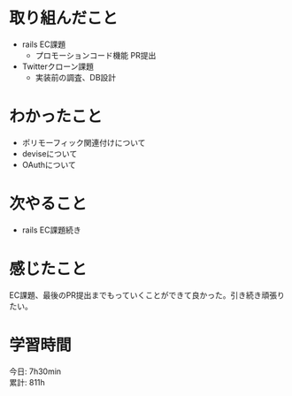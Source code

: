 # 取り組んだこと       
- rails EC課題
  - プロモーションコード機能 PR提出
- Twitterクローン課題
  - 実装前の調査、DB設計
# わかったこと  
- ポリモーフィック関連付けについて  
- deviseについて  
- OAuthについて  
# 次やること  
- rails EC課題続き
# 感じたこと 
EC課題、最後のPR提出までもっていくことができて良かった。引き続き頑張りたい。
# 学習時間 
今日: 7h30min    
累計: 811h
